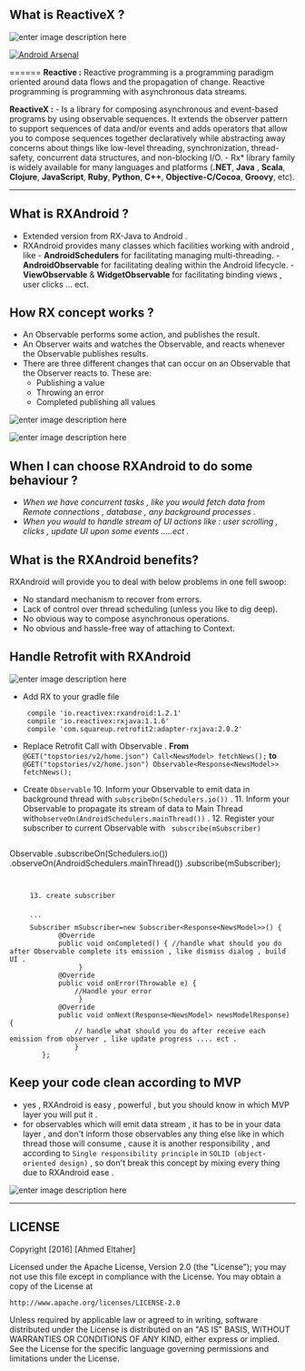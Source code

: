 

**What is ReactiveX ?**
-------------------


![enter image description here](https://lh3.googleusercontent.com/-i2XiOiLr-u4/WGDnM23c8cI/AAAAAAAAHho/MnkItYDyelofBkilkIM8x99tH__EtHP5gCLcB/s0/Reactive+logo.png "Reactive logo.png")


[![Android Arsenal](https://img.shields.io/badge/Android%20Arsenal-android--best--practices-brightgreen.svg?style=flat)](https://android-arsenal.com/details/3/4975)

======
 **Reactive :**
Reactive programming is a programming paradigm oriented around data flows and the propagation of change. 
 Reactive programming is programming with asynchronous data streams.
 
 **ReactiveX :** 
	 - Is a library for composing asynchronous and event-based programs by using observable sequences.
 It extends the observer pattern to support sequences of data and/or events and adds operators that allow you to compose sequences together declaratively while abstracting away concerns about things like low-level threading, synchronization, thread-safety, concurrent data structures, and non-blocking I/O.
	 - Rx* library family is widely available for many languages and platforms (**.NET**, **Java** , **Scala**, **Clojure**, **JavaScript**, **Ruby**, **Python**, **C++**, **Objective-C/Cocoa**, **Groovy**, etc).

----------

**What is RXAndroid ?**
-------------------
 - Extended version from RX-Java to Android .
 - RXAndroid provides many classes which facilities working with android , like 
			- **AndroidSchedulers**  for facilitating managing multi-threading.
			- **AndroidObservable** for facilitating dealing within the Android lifecycle.
			- **ViewObservable** & **WidgetObservable** for facilitating binding views , user clicks ... ect.
			
**How RX concept works ?**
------------
 - An Observable performs some action, and publishes the result.
 - An Observer waits and watches the Observable, and reacts whenever the
   Observable publishes results.
 - There are three different changes that can occur on an Observable
   that the Observer reacts to.
   These are:
	 - Publishing a value
	 - Throwing an error 
	 - Completed publishing all values

![enter image description here](https://lh3.googleusercontent.com/-x2b7sqpd2Sc/WGDq4bCkp5I/AAAAAAAAHiI/lhgC2hiEbdgSPlYsA2-VdVxAeJxqzf-egCLcB/s0/legend.png "legend.png")

![enter image description here](https://lh3.googleusercontent.com/-vaRTC6UYzuw/WGBj79pJEhI/AAAAAAAAHg0/LeEE3msb9JE_RFtfw34y8yy9EqPOo5KuACLcB/s0/gif-react22.gif "gif-react22.gif")

**When I can choose RXAndroid to do some behaviour ?**
--------------------------
 - *When we have concurrent tasks , like you would fetch data from Remote connections , database , any background processes .*
 - *When you would to handle stream of UI actions like : user scrolling , clicks , update UI upon some events .....ect .*
 

**What is the RXAndroid benefits?**
-----------------------------
RXAndroid will provide you to deal with below problems in one fell swoop:

 - No standard mechanism to recover from errors.
 - Lack of control over thread scheduling (unless you like to dig deep).
 - No obvious way to compose asynchronous operations.
 - No obvious and hassle-free way of attaching to Context.


**Handle Retrofit with RXAndroid**
-----------------------------

![enter image description here](https://lh3.googleusercontent.com/d2slx7bI7Ivykea1Umfo2mMvZVTnO19ifeuJidyZJB6L3u7rlhwlBtp7tsZgrshWiToqz4pW=s0 "retrofit-reactivex-300x150.png")

 - Add RX to your gradle file 

        compile 'io.reactivex:rxandroid:1.2.1'
        compile 'io.reactivex:rxjava:1.1.6'
        compile 'com.squareup.retrofit2:adapter-rxjava:2.0.2'

 - Replace Retrofit Call with Observable .
		 **From**
		 ```@GET("topstories/v2/home.json")
		 Call<NewsModel> fetchNews();```
         **to**	     	
	     ```@GET("topstories/v2/home.json")
     Observable<Response<NewsModel>> fetchNews();```

 - Create  `Observable` 
	 10. Inform your Observable to emit data in background thread with `subscribeOn(Schedulers.io())` .
	 11.  Inform your Observable to propagate its stream of data to Main Thread with`observeOn(AndroidSchedulers.mainThread())` .
	 12. Register your subscriber to current Observable with ` subscribe(mSubscriber)`
	 ```
Observable
        .subscribeOn(Schedulers.io())
        .observeOn(AndroidSchedulers.mainThread())
        .subscribe(mSubscriber);
```


	 13. create subscriber
	 
	 
	 ```
	 Subscriber mSubscriber=new Subscriber<Response<NewsModel>>() {
            @Override
            public void onCompleted() { //handle what should you do after Observable complete its emission , like dismiss dialog , build UI .
                 }
            @Override
            public void onError(Throwable e) {
                //Handle your error
                 }
            @Override
            public void onNext(Response<NewsModel> newsModelResponse) {
                // handle what should you do after receive each emission from observer , like update progress .... ect .
                }
        };
```


**Keep your code clean according to MVP**
-----------------------------
 - yes , RXAndroid is easy , powerful , but you should know in which MVP
          layer you will put it .
 - for observables which will emit data stream , it has to be in your
   data layer , and don't inform those observables any thing else like
   in which thread those will consume , cause it is another
   responsibility , and according to `Single responsibility principle`
   in `SOLID (object-oriented design)` , so don't break this concept by
   mixing every thing due to RXAndroid ease .


![enter image description here](https://lh3.googleusercontent.com/-C7BXAK1LhZk/WGFSXnV6UvI/AAAAAAAAHiw/7-r9dmdNyAIsjsOueZICV7PSoLtkPOEBACLcB/s0/MVP.jpg "MVP.jpg")



----------
**LICENSE**
-------------------


Copyright [2016] [Ahmed Eltaher]

Licensed under the Apache License, Version 2.0 (the "License");
you may not use this file except in compliance with the License.
You may obtain a copy of the License at

    http://www.apache.org/licenses/LICENSE-2.0

Unless required by applicable law or agreed to in writing, software
distributed under the License is distributed on an "AS IS" BASIS,
WITHOUT WARRANTIES OR CONDITIONS OF ANY KIND, either express or implied.
See the License for the specific language governing permissions and
limitations under the License.

